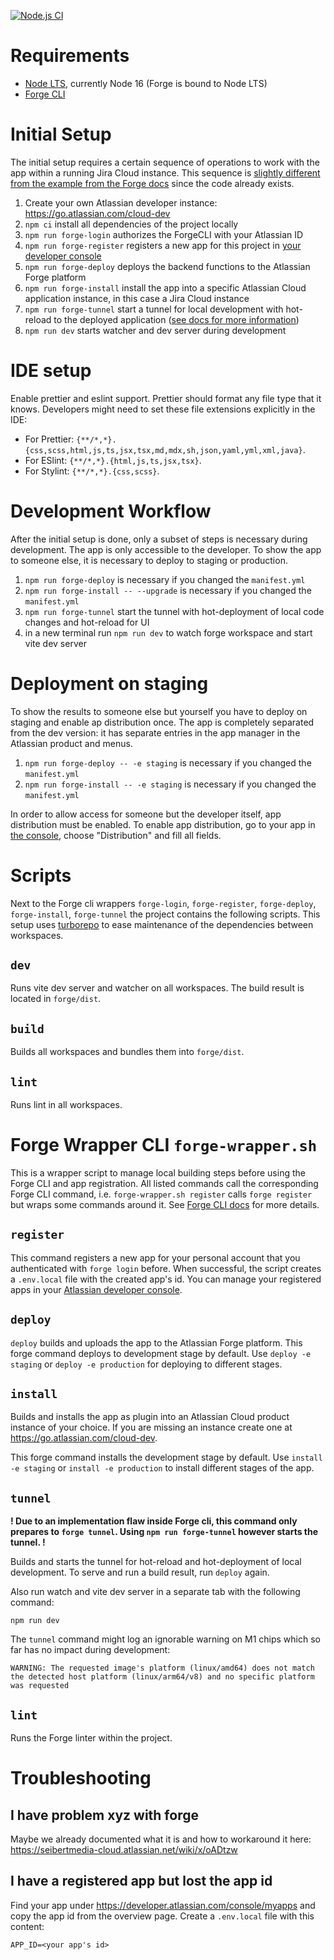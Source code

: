 [![Node.js CI](https://github.com/GerroDen/forge-sandbox/actions/workflows/node.js.yml/badge.svg?branch=main)](https://github.com/GerroDen/forge-sandbox/actions/workflows/node.js.yml)

# Requirements

- [Node LTS](https://nodejs.org/en/), currently Node 16 (Forge is bound to Node LTS)
- [Forge CLI](https://developer.atlassian.com/platform/forge/cli-reference/)

# Initial Setup

The initial setup requires a certain sequence of operations to work with the app within a running Jira Cloud instance.
This sequence is [slightly different from the example from the Forge docs](https://developer.atlassian.com/platform/forge/getting-started/#hello-world-cli-overview) since the code already exists.

1. Create your own Atlassian developer instance: https://go.atlassian.com/cloud-dev
2. `npm ci` install all dependencies of the project locally
3. `npm run forge-login` authorizes the ForgeCLI with your Atlassian ID
4. `npm run forge-register` registers a new app for this project in [your developer console](https://developer.atlassian.com/console/myapps/)
5. `npm run forge-deploy` deploys the backend functions to the Atlassian Forge platform
6. `npm run forge-install` install the app into a specific Atlassian Cloud application instance, in this case a Jira Cloud instance
7. `npm run forge-tunnel` start a tunnel for local development with hot-reload to the deployed application ([see docs for more information](https://developer.atlassian.com/platform/forge/tunneling/))
8. `npm run dev` starts watcher and dev server during development

# IDE setup

Enable prettier and eslint support.
Prettier should format any file type that it knows.
Developers might need to set these file extensions explicitly in the IDE:

- For Prettier: `{**/*,*}.{css,scss,html,js,ts,jsx,tsx,md,mdx,sh,json,yaml,yml,xml,java}`.
- For ESlint: `{**/*,*}.{html,js,ts,jsx,tsx}`.
- For Stylint: `{**/*,*}.{css,scss}`.

# Development Workflow

After the initial setup is done, only a subset of steps is necessary during development.
The app is only accessible to the developer. To show the app to someone else, it is necessary to deploy to staging or production.

1. `npm run forge-deploy` is necessary if you changed the `manifest.yml`
2. `npm run forge-install -- --upgrade` is necessary if you changed the `manifest.yml`
3. `npm run forge-tunnel` start the tunnel with hot-deployment of local code changes and hot-reload for UI
4. in a new terminal run `npm run dev` to watch forge workspace and start vite dev server

# Deployment on staging

To show the results to someone else but yourself you have to deploy on staging and enable ap distribution once.
The app is completely separated from the dev version: it has separate entries in the app manager in the Atlassian product and menus.

1. `npm run forge-deploy -- -e staging` is necessary if you changed the `manifest.yml`
2. `npm run forge-install -- -e staging` is necessary if you changed the `manifest.yml`

In order to allow access for someone but the developer itself, app distribution must be enabled.
To enable app distribution, go to your app in [the console](https://developer.atlassian.com/console/myapps), choose "Distribution" and fill all fields.

# Scripts

Next to the Forge cli wrappers `forge-login`, `forge-register`, `forge-deploy`, `forge-install`, `forge-tunnel` the project contains the following scripts.
This setup uses [turborepo](https://turborepo.org/) to ease maintenance of the dependencies between workspaces.

## `dev`

Runs vite dev server and watcher on all workspaces.
The build result is located in `forge/dist`.

## `build`

Builds all workspaces and bundles them into `forge/dist`.

## `lint`

Runs lint in all workspaces.

# Forge Wrapper CLI `forge-wrapper.sh`

This is a wrapper script to manage local building steps before using the Forge CLI and app registration.
All listed commands call the corresponding Forge CLI command, i.e. `forge-wrapper.sh register` calls `forge register` but wraps some commands around it.
See [Forge CLI docs](https://developer.atlassian.com/platform/forge/cli-reference/) for more details.

## `register`

This command registers a new app for your personal account that you authenticated with `forge login` before.
When successful, the script creates a `.env.local` file with the created app's id.
You can manage your registered apps in your [Atlassian developer console](https://developer.atlassian.com/console/myapps/).

## `deploy`

`deploy` builds and uploads the app to the Atlassian Forge platform.
This forge command deploys to development stage by default.
Use `deploy -e staging` or `deploy -e production` for deploying to different stages.

## `install`

Builds and installs the app as plugin into an Atlassian Cloud product instance of your choice.
If you are missing an instance create one at https://go.atlassian.com/cloud-dev.

This forge command installs the development stage by default.
Use `install -e staging` or `install -e production` to install different stages of the app.

## `tunnel`

**! Due to an implementation flaw inside Forge cli, this command only prepares to `forge tunnel`. Using `npm run forge-tunnel` however starts the tunnel. !**

Builds and starts the tunnel for hot-reload and hot-deployment of local development.
To serve and run a build result, run `deploy` again.

Also run watch and vite dev server in a separate tab with the following command:

```
npm run dev
```

The `tunnel` command might log an ignorable warning on M1 chips which so far has no impact during development:

```
WARNING: The requested image's platform (linux/amd64) does not match the detected host platform (linux/arm64/v8) and no specific platform was requested
```

## `lint`

Runs the Forge linter within the project.

# Troubleshooting

## I have problem xyz with forge

Maybe we already documented what it is and how to workaround it here:
https://seibertmedia-cloud.atlassian.net/wiki/x/oADtzw

## I have a registered app but lost the app id

Find your app under https://developer.atlassian.com/console/myapps and copy the app id from the overview page.
Create a `.env.local` file with this content:

```
APP_ID=<your app's id>
```
